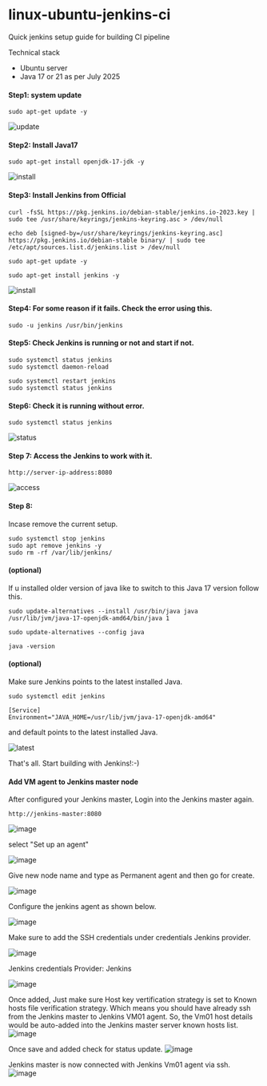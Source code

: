 # linux-ubuntu-jenkins-ci
Quick jenkins setup guide for building CI pipeline


Technical stack 

* Ubuntu server
* Java 17 or 21 as per July 2025

#### Step1:  system update
```
sudo apt-get update -y
```
![update](./assets/20250717170435.png)

#### Step2: Install Java17
```
sudo apt-get install openjdk-17-jdk -y
```
![install](./assets/20250717170605.png)


#### Step3: Install Jenkins from Official 

```
curl -fsSL https://pkg.jenkins.io/debian-stable/jenkins.io-2023.key | sudo tee /usr/share/keyrings/jenkins-keyring.asc > /dev/null
```

```
echo deb [signed-by=/usr/share/keyrings/jenkins-keyring.asc] https://pkg.jenkins.io/debian-stable binary/ | sudo tee /etc/apt/sources.list.d/jenkins.list > /dev/null
```
```
sudo apt-get update -y
```

```
sudo apt-get install jenkins -y
```

![install](./assets/20250717171259.png)

#### Step4: For some reason if it fails. Check the error using this.

```
sudo -u jenkins /usr/bin/jenkins
```
#### Step5: Check Jenkins is running or not and start if not.

```
sudo systemctl status jenkins
sudo systemctl daemon-reload

sudo systemctl restart jenkins
sudo systemctl status jenkins
```

#### Step6: Check it is running without error.

```
sudo systemctl status jenkins
```

![status](./assets/20250717171853.png)

#### Step 7: Access the Jenkins to work with it.

```
http://server-ip-address:8080
```
![access](./assets/20250717175218.png)

#### Step 8:
Incase remove the current setup.

```
sudo systemctl stop jenkins
sudo apt remove jenkins -y 
sudo rm -rf /var/lib/jenkins/
```
#### (optional) 
If u installed older version of java like to switch to this Java 17 version follow this.

```
sudo update-alternatives --install /usr/bin/java java /usr/lib/jvm/java-17-openjdk-amd64/bin/java 1

sudo update-alternatives --config java

java -version
```

#### (optional) 
Make sure Jenkins points to the latest installed Java. 
```
sudo systemctl edit jenkins

[Service] 
Environment="JAVA_HOME=/usr/lib/jvm/java-17-openjdk-amd64"
```

and default points to the latest installed Java.

![latest](./assets/20250717170904.png)

That's all. Start building with Jenkins!:-)


#### Add VM agent to Jenkins master node


After configured your Jenkins master, Login into the Jenkins master again.

```
http://jenkins-master:8080
```
![image](./assets/2025-07-24-19-48-01.png)

select "Set up an agent"

![image](./assets/2025-07-24-19-50-03.png)

Give new node name and type as Permanent agent and then go for create.

![image](./assets/2025-07-24-19-50-25.png)

Configure the jenkins agent as shown below. 

![image](./assets/2025-07-24-19-52-14.png)

Make sure to add the SSH credentials under credentials Jenkins provider.

![image](./assets/2025-07-24-19-52-46.png)

Jenkins credentials Provider: Jenkins 

![image](./assets/2025-07-24-19-53-32.png)

Once added, Just make sure Host key vertification strategy is set to Known hosts file verification strategy. 
Which means you should have already ssh from the Jenkins master to Jenkins VM01 agent. So, the Vm01 host details would be auto-added into the Jenkins master server known hosts list.
![image](./assets/2025-07-24-19-54-00.png)

Once save and added check for status update.
![image](./assets/2025-07-24-19-54-41.png)

Jenkins master is now connected with Jenkins Vm01 agent via ssh.
![image](./assets/2025-07-24-19-55-00.png)



